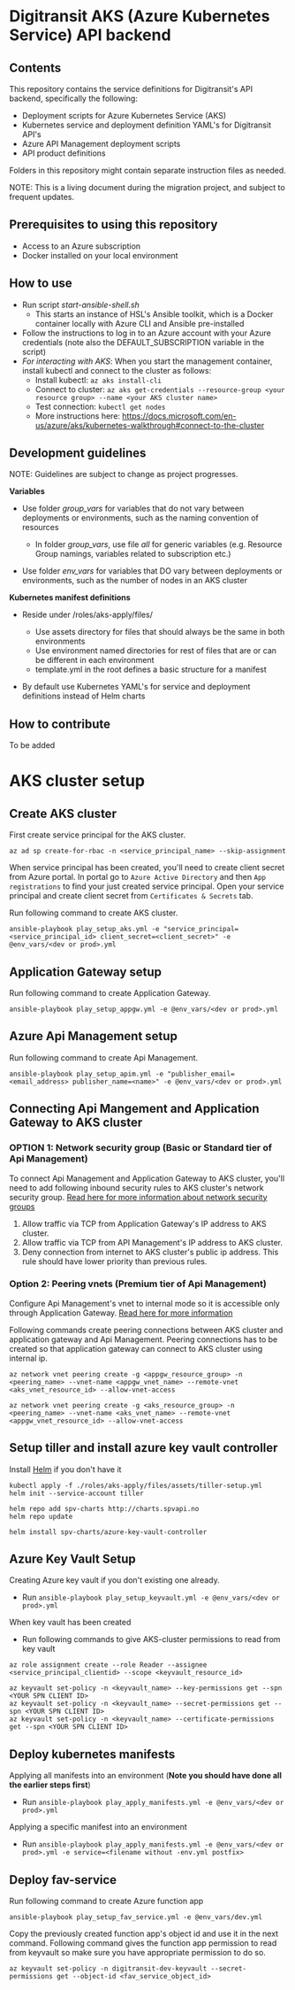 # Digitransit AKS (Azure Kubernetes Service) API backend

## Contents
This repository contains the service definitions for Digitransit's API backend, specifically the following:
* Deployment scripts for Azure Kubernetes Service (AKS)
* Kubernetes service and deployment definition YAML's for Digitransit API's
* Azure API Management deployment scripts
* API product definitions

Folders in this repository might contain separate instruction files as needed.

NOTE: This is a living document during the migration project, and subject to frequent updates.

## Prerequisites to using this repository
* Access to an Azure subscription
* Docker installed on your local environment

## How to use
* Run script *start-ansible-shell.sh*
    * This starts an instance of HSL's Ansible toolkit, which is a Docker container locally with Azure CLI and Ansible pre-installed
* Follow the instructions to log in to an Azure account with your Azure credentials (note also the DEFAULT_SUBSCRIPTION variable in the script)
* *For interacting with AKS*: When you start the management container, install kubectl and connect to the cluster as follows:
    * Install kubectl: `az aks install-cli`
    * Connect to cluster: `az aks get-credentials --resource-group <your resource group> --name <your AKS cluster name>`
    * Test connection: `kubectl get nodes`
    * More instructions here: https://docs.microsoft.com/en-us/azure/aks/kubernetes-walkthrough#connect-to-the-cluster


## Development guidelines
NOTE: Guidelines are subject to change as project progresses.

**Variables**
* Use folder *group_vars* for variables that do not vary between deployments or environments, such as the naming convention of resources
    * In folder *group_vars*, use file *all* for generic variables (e.g. Resource Group namings, variables related to subscription etc.)

* Use folder *env_vars* for variables that DO vary between deployments or environments, such as the number of nodes in an AKS cluster

**Kubernetes manifest definitions**
* Reside under /roles/aks-apply/files/
    * Use assets directory for files that should always be the same in both environments
    * Use environment named directories for rest of files that are or can be different in each environment
    * template.yml in the root defines a basic structure for a manifest

* By default use Kubernetes YAML's for service and deployment definitions instead of Helm charts

## How to contribute
To be added


# AKS cluster setup

## Create AKS cluster
First create service principal for the AKS cluster.
```
az ad sp create-for-rbac -n <service_principal_name> --skip-assignment
```

When service principal has been created, you'll need to create client secret from Azure portal. In portal go to `Azure Active Directory` and then `App registrations` to find your just created service principal. Open your service principal and create client secret from `Certificates & Secrets` tab.

Run following command to create AKS cluster.
```
ansible-playbook play_setup_aks.yml -e "service_principal=<service_principal_id> client_secret=<client_secret>" -e @env_vars/<dev or prod>.yml
```

## Application Gateway setup

Run following command to create Application Gateway.
```
ansible-playbook play_setup_appgw.yml -e @env_vars/<dev or prod>.yml
```

## Azure Api Management setup

Run following command to create Api Management.
```
ansible-playbook play_setup_apim.yml -e "publisher_email=<email_address> publisher_name=<name>" -e @env_vars/<dev or prod>.yml
```

## Connecting Api Mangement and Application Gateway to AKS cluster

### OPTION 1: Network security group (**Basic** or **Standard** tier of Api Management)

To connect Api Management and Application Gateway to AKS cluster, you'll need to add following inbound security rules to AKS cluster's network security group. [Read here for more information about network security groups](https://docs.microsoft.com/en-us/azure/virtual-network/security-overview)

1. Allow traffic via TCP from Application Gateway's IP address to AKS cluster.
2. Allow traffic via TCP from API Management's IP address to AKS cluster.
3. Deny connection from internet to AKS cluster's public ip address. This rule should have lower priority than previous rules.

### Option 2: Peering vnets (**Premium** tier of Api Management)
Configure Api Management's vnet to internal mode so it is accessible only through Application Gateway. [Read here for more information](https://docs.microsoft.com/en-us/azure/api-management/get-started-create-service-instance)

Following commands create peering connections between AKS cluster and application gateway and Api Management. Peering connections has to be created so that application gateway can connect to AKS cluster using internal ip.

```
az network vnet peering create -g <appgw_resource_group> -n <peering_name> --vnet-name <appgw_vnet_name> --remote-vnet <aks_vnet_resource_id> --allow-vnet-access
```

```
az network vnet peering create -g <aks_resource_group> -n <peering_name> --vnet-name <aks_vnet_name> --remote-vnet <appgw_vnet_resource_id> --allow-vnet-access
```

## Setup tiller and install azure key vault controller

Install [Helm](https://helm.sh/docs/using_helm/) if you don't have it

```
kubectl apply -f ./roles/aks-apply/files/assets/tiller-setup.yml
helm init --service-account tiller
```
```
helm repo add spv-charts http://charts.spvapi.no
helm repo update

helm install spv-charts/azure-key-vault-controller
```

## Azure Key Vault Setup

Creating Azure key vault if you don't existing one already.
* Run `ansible-playbook play_setup_keyvault.yml -e @env_vars/<dev or prod>.yml`

When key vault has been created

* Run following commands to give AKS-cluster permissions to read from key vault
```
az role assignment create --role Reader --assignee <service_principal_clientid> --scope <keyvault_resource_id>

az keyvault set-policy -n <keyvault_name> --key-permissions get --spn <YOUR SPN CLIENT ID>
az keyvault set-policy -n <keyvault_name> --secret-permissions get --spn <YOUR SPN CLIENT ID>
az keyvault set-policy -n <keyvault_name> --certificate-permissions get --spn <YOUR SPN CLIENT ID>
```

## Deploy kubernetes manifests

Applying all manifests into an environment (**Note you should have done all the earlier steps first**)
* Run `ansible-playbook play_apply_manifests.yml -e @env_vars/<dev or prod>.yml`

Applying a specific manifest into an environment
* Run `ansible-playbook play_apply_manifests.yml -e @env_vars/<dev or prod>.yml -e service=<filename without -env.yml postfix>`

## Deploy fav-service

Run following command to create Azure function app

```
ansible-playbook play_setup_fav_service.yml -e @env_vars/dev.yml
```

Copy the previously created function app's object id and use it in the next command.
Following command gives the function app permission to read from keyvault so make sure you have appropriate permission to do so.
```
az keyvault set-policy -n digitransit-dev-keyvault --secret-permissions get --object-id <fav_service_object_id>
```
